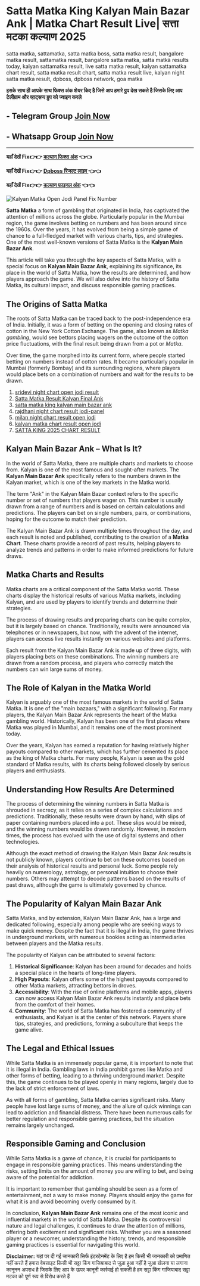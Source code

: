  # Satta Matka King Kalyan Main Bazar Ank | Matka Chart Result Live| सत्ता मटका कल्याण 2025

satta matka, sattamatka, satta matka boss, satta matka result, bangalore matka result, sattamatka result, bangalore satta matka, satta matkà results today, kalyan sattamatka result, live satta matka result, kalyan sattamatka chart result, satta matka result chart, satta matka result live, kalyan night satta matka result, dpboss, dpboss network, goa matka


**इसके साथ ही आपके साथ फिक्स अंक शेयर किए है जिसे आप हमारे ग्रुप देख सकते है जिसके लिए आप टेलीग्राम और व्हाट्सप्प ग्रुप को ज्वाइन करले**
## - Telegram  Group  [Join Now](https://t.me/Hindiupdate201)

## - Whatsapp Group  [Join Now](https://whatsapp.com/channel/0029Vay2FudAzNbmVl8KtW14)

---

**यहाँ देखें Fix👉👉 [कल्याण फिक्स अंक](https://kalyan-chart-fix.hindipanti.in/kalyan-satta-matka-dpboss-result/) 👈👈**

**यहाँ देखें Fix👉👉 [Dpboss रिजल्ट लाइव ](https://www.google.com/search?q=hindipanti+in) 👈👈**

**यहाँ देखें Fix👉👉 [कल्याण फाइनल अंक](https://kalyan-chart-fix.hindipanti.in/kalyan-satta-matka-dpboss-result/) 👈👈**

![Kalyan Matka Open Jodi Panel Fix Number](https://qph.cf2.quoracdn.net/main-qimg-297989dc6a37bd75e31f107eccc223bb)


**Satta Matka**  a form of gambling that originated in India, has captivated the attention of millions across the globe. Particularly popular in the Mumbai region, the game involves betting on numbers and has been around since the 1960s. Over the years, it has evolved from being a simple game of chance to a full-fledged market with various charts, tips, and strategies. One of the most well-known versions of Satta Matka is the **Kalyan Main Bazar Ank**.

This article will take you through the key aspects of Satta Matka, with a special focus on **Kalyan Main Bazar Ank**, explaining its significance, its place in the world of Satta Matka, how the results are determined, and how players approach the game. We will also delve into the history of Satta Matka, its cultural impact, and discuss responsible gaming practices.

## The Origins of Satta Matka

The roots of Satta Matka can be traced back to the post-independence era of India. Initially, it was a form of betting on the opening and closing rates of cotton in the New York Cotton Exchange. The game, also known as *Matka gambling*, would see bettors placing wagers on the outcome of the cotton price fluctuations, with the final result being drawn from a pot or *Matka*. 

Over time, the game morphed into its current form, where people started betting on numbers instead of cotton rates. It became particularly popular in Mumbai (formerly Bombay) and its surrounding regions, where players would place bets on a combination of numbers and wait for the results to be drawn.


1. [sridevi night chart open jodi result](https://github.com/sridevi-night-chart-open-jodi-result)
2. [Satta Matka Result Kalyan Final Ank](https://github.com/Satta-Matka-Result-Kalyan-Final-Ank/)
3. [satta matka king kalyan main bazar ank](https://github.com/satta-matka-king-kalyan-main-bazar-ank/)
4. [rajdhani night chart result jodi-panel](https://github.com/rajdhani-night-chart-result-jodi-panel)
5. [milan night chart result open jodi](https://github.com/milan-night-chart-result-open-jodi)
6. [kalyan matka chart result open jodi](https://github.com/kalyan-matka-chart-result-open-jodi)
7. [SATTA KING 2025 CHART RESULT](https://github.com/SATTA-KING-2025-CHART-RESULT)

## Kalyan Main Bazar Ank – What Is It?

In the world of Satta Matka, there are multiple charts and markets to choose from. Kalyan is one of the most famous and sought-after markets. The **Kalyan Main Bazar Ank** specifically refers to the numbers drawn in the Kalyan market, which is one of the key markets in the Matka world. 

The term "Ank" in the Kalyan Main Bazar context refers to the specific number or set of numbers that players wager on. This number is usually drawn from a range of numbers and is based on certain calculations and predictions. The players can bet on single numbers, pairs, or combinations, hoping for the outcome to match their prediction.

The Kalyan Main Bazar Ank is drawn multiple times throughout the day, and each result is noted and published, contributing to the creation of a **Matka Chart**. These charts provide a record of past results, helping players to analyze trends and patterns in order to make informed predictions for future draws.

## Matka Charts and Results

Matka charts are a critical component of the Satta Matka world. These charts display the historical results of various Matka markets, including Kalyan, and are used by players to identify trends and determine their strategies.

The process of drawing results and preparing charts can be quite complex, but it is largely based on chance. Traditionally, results were announced via telephones or in newspapers, but now, with the advent of the internet, players can access live results instantly on various websites and platforms.

Each result from the Kalyan Main Bazar Ank is made up of three digits, with players placing bets on these combinations. The winning numbers are drawn from a random process, and players who correctly match the numbers can win large sums of money.

## The Role of Kalyan in the Matka World

Kalyan is arguably one of the most famous markets in the world of Satta Matka. It is one of the "main bazaars," with a significant following. For many players, the Kalyan Main Bazar Ank represents the heart of the Matka gambling world. Historically, Kalyan has been one of the first places where Matka was played in Mumbai, and it remains one of the most prominent today.

Over the years, Kalyan has earned a reputation for having relatively higher payouts compared to other markets, which has further cemented its place as the king of Matka charts. For many people, Kalyan is seen as the gold standard of Matka results, with its charts being followed closely by serious players and enthusiasts.

## Understanding How Results Are Determined

The process of determining the winning numbers in Satta Matka is shrouded in secrecy, as it relies on a series of complex calculations and predictions. Traditionally, these results were drawn by hand, with slips of paper containing numbers placed into a pot. These slips would be mixed, and the winning numbers would be drawn randomly. However, in modern times, the process has evolved with the use of digital systems and other technologies.

Although the exact method of drawing the Kalyan Main Bazar Ank results is not publicly known, players continue to bet on these outcomes based on their analysis of historical results and personal luck. Some people rely heavily on numerology, astrology, or personal intuition to choose their numbers. Others may attempt to decode patterns based on the results of past draws, although the game is ultimately governed by chance.

## The Popularity of Kalyan Main Bazar Ank

Satta Matka, and by extension, Kalyan Main Bazar Ank, has a large and dedicated following, especially among people who are seeking ways to make quick money. Despite the fact that it is illegal in India, the game thrives in underground markets, with numerous bookies acting as intermediaries between players and the Matka results.

The popularity of Kalyan can be attributed to several factors:
1. **Historical Significance**: Kalyan has been around for decades and holds a special place in the hearts of long-time players.
2. **High Payouts**: Kalyan offers some of the highest payouts compared to other Matka markets, attracting bettors in droves.
3. **Accessibility**: With the rise of online platforms and mobile apps, players can now access Kalyan Main Bazar Ank results instantly and place bets from the comfort of their homes.
4. **Community**: The world of Satta Matka has fostered a community of enthusiasts, and Kalyan is at the center of this network. Players share tips, strategies, and predictions, forming a subculture that keeps the game alive.

## The Legal and Ethical Issues

While Satta Matka is an immensely popular game, it is important to note that it is illegal in India. Gambling laws in India prohibit games like Matka and other forms of betting, leading to a thriving underground market. Despite this, the game continues to be played openly in many regions, largely due to the lack of strict enforcement of laws.

As with all forms of gambling, Satta Matka carries significant risks. Many people have lost large sums of money, and the allure of quick winnings can lead to addiction and financial distress. There have been numerous calls for better regulation and responsible gaming practices, but the situation remains largely unchanged.

## Responsible Gaming and Conclusion

While Satta Matka is a game of chance, it is crucial for participants to engage in responsible gaming practices. This means understanding the risks, setting limits on the amount of money you are willing to bet, and being aware of the potential for addiction.

It is important to remember that gambling should be seen as a form of entertainment, not a way to make money. Players should enjoy the game for what it is and avoid becoming overly consumed by it.

In conclusion, **Kalyan Main Bazar Ank** remains one of the most iconic and influential markets in the world of Satta Matka. Despite its controversial nature and legal challenges, it continues to draw the attention of millions, offering both excitement and significant risks. Whether you are a seasoned player or a newcomer, understanding the history, trends, and responsible gaming practices is essential for navigating this world.


**Disclaimer:** यहां पर दी गई जानकारी सिर्फ इंटरटेनमेंट के लिए है हम किसी भी जानकारी को प्रमाणित नहीं करते हैं हमारा वेबसाइट किसी भी सट्टा किंग गाजियाबाद से जुड़ा हुआ नहीं है जुआ खेलना या लगाना कानूनन अपराध है जिसके लिए आप के ऊपर कानूनी कार्रवाई हो सकती है हम सट्टा किंग गाजियाबाद सट्टा मटका को पूर्ण रूप से विरोध करते हैं
